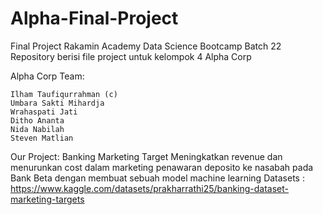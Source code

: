 # Alpha-Final-Project
Final Project Rakamin Academy Data Science Bootcamp Batch 22
Repository berisi file project untuk kelompok 4 Alpha Corp

Alpha Corp Team:

    Ilham Taufiqurrahman (c)
    Umbara Sakti Mihardja
    Wrahaspati Jati
    Ditho Ananta
    Nida Nabilah
    Steven Matlian


Our Project:
Banking Marketing Target
Meningkatkan revenue dan menurunkan cost dalam marketing penawaran deposito ke nasabah pada Bank Beta dengan membuat sebuah model machine learning
Datasets : https://www.kaggle.com/datasets/prakharrathi25/banking-dataset-marketing-targets
